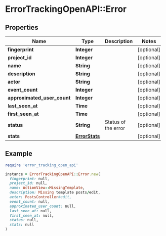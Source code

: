 # ErrorTrackingOpenAPI::Error

## Properties

| Name | Type | Description | Notes |
| ---- | ---- | ----------- | ----- |
| **fingerprint** | **Integer** |  | [optional] |
| **project_id** | **Integer** |  | [optional] |
| **name** | **String** |  | [optional] |
| **description** | **String** |  | [optional] |
| **actor** | **String** |  | [optional] |
| **event_count** | **Integer** |  | [optional] |
| **approximated_user_count** | **Integer** |  | [optional] |
| **last_seen_at** | **Time** |  | [optional] |
| **first_seen_at** | **Time** |  | [optional] |
| **status** | **String** | Status of the error | [optional] |
| **stats** | [**ErrorStats**](ErrorStats.md) |  | [optional] |

## Example

```ruby
require 'error_tracking_open_api'

instance = ErrorTrackingOpenAPI::Error.new(
  fingerprint: null,
  project_id: null,
  name: ActionView::MissingTemplate,
  description: Missing template posts/edit,
  actor: PostsController#edit,
  event_count: null,
  approximated_user_count: null,
  last_seen_at: null,
  first_seen_at: null,
  status: null,
  stats: null
)
```

